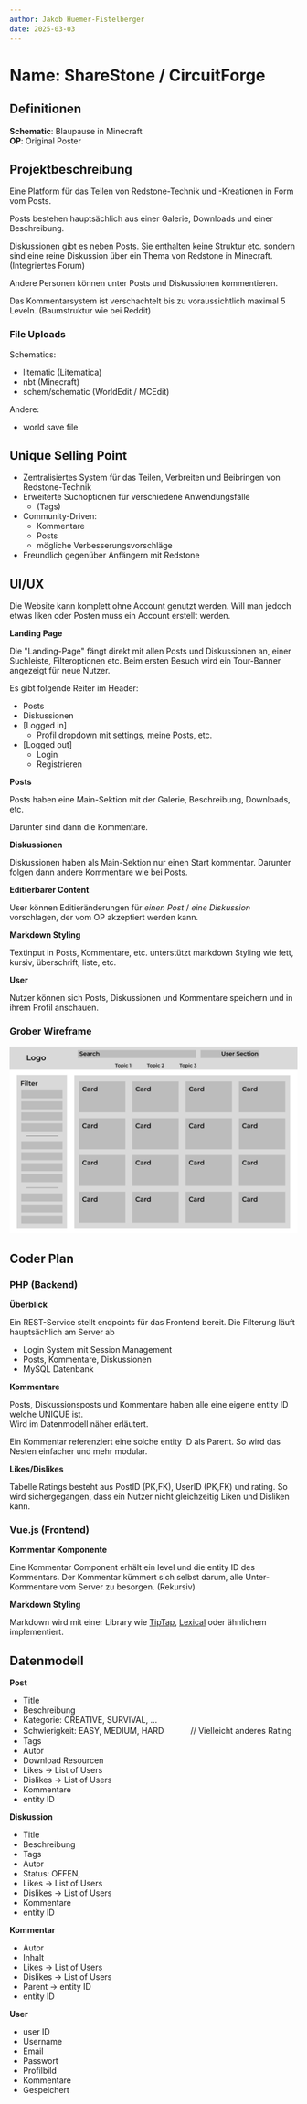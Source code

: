 ```yaml
---
author: Jakob Huemer-Fistelberger
date: 2025-03-03
---
```



# Name: ShareStone / CircuitForge

## Definitionen

**Schematic**: Blaupause in Minecraft\
**OP**: Original Poster


## Projektbeschreibung

Eine Platform für das Teilen von Redstone-Technik und -Kreationen in
Form vom Posts.

Posts bestehen hauptsächlich aus einer
Galerie, Downloads und einer Beschreibung.

Diskussionen gibt es neben Posts. Sie enthalten keine Struktur etc. sondern
sind eine reine Diskussion über ein Thema von Redstone in Minecraft.
(Integriertes Forum)

Andere Personen können unter Posts
<opt>und Diskussionen</opt> kommentieren.

Das Kommentarsystem ist verschachtelt bis zu voraussichtlich
maximal 5 Leveln. (Baumstruktur wie bei Reddit)

### File Uploads

Schematics:

- litematic (Litematica)
- nbt (Minecraft)
- schem/schematic (WorldEdit / MCEdit)

Andere:
- world save file


## Unique Selling Point

- Zentralisiertes System für das Teilen, Verbreiten und Beibringen von
    Redstone-Technik
- Erweiterte Suchoptionen für verschiedene Anwendungsfälle
  - (Tags)
- Community-Driven:
  - Kommentare
  - Posts
  - mögliche Verbesserungsvorschläge
- Freundlich gegenüber Anfängern mit Redstone

## UI/UX

Die Website kann komplett ohne Account genutzt werden.
Will man jedoch etwas liken oder Posten muss ein Account erstellt
werden.

**Landing Page**

Die "Landing-Page" fängt direkt mit allen Posts und Diskussionen
an, einer Suchleiste, Filteroptionen etc.
Beim ersten Besuch wird ein Tour-Banner angezeigt für neue Nutzer.

Es gibt folgende Reiter im Header:

 - Posts
 - Diskussionen
 - [Logged in]
   - Profil dropdown mit settings, meine Posts, etc.
 - [Logged out]
   - Login
   - Registrieren


**Posts**

Posts haben eine Main-Sektion mit der Galerie, Beschreibung,
Downloads, etc.

Darunter sind dann die Kommentare.


**Diskussionen**

Diskussionen haben als Main-Sektion nur einen Start kommentar.
Darunter folgen dann andere Kommentare wie bei Posts.


**Editierbarer Content**

User können Editieränderungen für _einen Post_ / _eine Diskussion_ vorschlagen,
der vom OP akzeptiert werden kann.


**Markdown Styling**

Textinput in Posts, Kommentare, etc. unterstützt 
markdown Styling wie fett, kursiv, überschrift, liste, etc.


**User**

Nutzer können sich Posts, Diskussionen und Kommentare
speichern und in ihrem Profil anschauen.


### Grober Wireframe

![Image](wireframe.svg)

## Coder Plan

### PHP (Backend)

**Überblick**

Ein REST-Service stellt endpoints für das Frontend bereit.
Die Filterung läuft hauptsächlich am Server ab

- Login System mit Session Management
- Posts, Kommentare, Diskussionen
- MySQL Datenbank

**Kommentare**

Posts, Diskussionsposts und Kommentare haben alle eine eigene
entity ID welche UNIQUE ist.\
Wird im Datenmodell näher erläutert.

Ein Kommentar referenziert eine solche entity ID als Parent.
So wird das Nesten einfacher und mehr modular.

**Likes/Dislikes**

Tabelle Ratings besteht aus PostID (PK,FK), UserID (PK,FK) und 
rating.
So wird sichergegangen, dass ein Nutzer nicht gleichzeitig
Liken und Disliken kann.


### Vue.js (Frontend)

**Kommentar Komponente**

Eine Kommentar Component erhält ein level und die entity ID
des Kommentars. Der Kommentar kümmert sich selbst darum, alle
Unter-Kommentare vom Server zu besorgen. (Rekursiv)


**Markdown Styling**

Markdown wird mit einer Library wie [TipTap](https://tiptap.dev/product/editor),
[Lexical](https://playground.lexical.dev/) oder ähnlichem implementiert.


## Datenmodell

**Post**

- Title
- Beschreibung
- Kategorie: CREATIVE, SURVIVAL, ...
- Schwierigkeit: EASY, MEDIUM, HARD ㅤㅤㅤ // Vielleicht anderes Rating
- Tags
- Autor
- Download Resourcen
- Likes -> List of Users
- Dislikes -> List of Users
- Kommentare
- entity ID


**Diskussion**

- Title
- Beschreibung
- Tags
- Autor
- Status: OFFEN, 
- Likes -> List of Users
- Dislikes -> List of Users
- Kommentare
- entity ID


**Kommentar**

- Autor
- Inhalt
- Likes -> List of Users
- Dislikes -> List of Users
- Parent -> entity ID
- entity ID


**User**

- user ID
- Username
- Email
- Passwort
- Profilbild
- Kommentare
- Gespeichert


